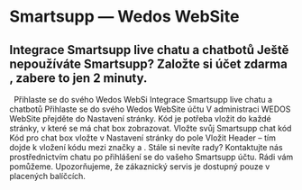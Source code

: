# Smartsupp — Wedos WebSite
## Integrace Smartsupp live chatu a chatbotů Ještě nepoužíváte Smartsupp? Založte si účet zdarma , zabere to jen 2 minuty.
  Přihlaste se do svého Wedos WebSi
Integrace Smartsupp live chatu a chatbotů
Přihlaste se do svého Wedos WebSite účtu
V administraci WEDOS WebSite přejděte do Nastavení stránky. Kód je potřeba vložit do každé stránky, v které se má chat box zobrazovat.
Vložte svůj Smartsupp chat kód
Kód pro chat box vložte v Nastavení stránky do pole Vložit Header – tím dojde k vložení kódu mezi značky <head> a </head>.
Stále si nevíte rady? Kontaktujte nás prostřednictvím chatu po přihlášení se do vašeho Smartsupp účtu. Rádi vám pomůžeme. Upozorňujeme, že zákaznický servis je dostupný pouze v placených balíčcích.

